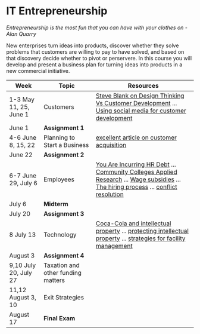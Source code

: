 IT Entrepreneurship
===================

*Entrepreneurship is the most fun that you can have with your clothes on - Alan Quarry*

New enterprises turn ideas into products, discover whether they solve problems that customers are willing to pay to have solved, and based on that discovery decide whether to pivot or perservere. In this course you will develop and present a business plan for turning ideas into products in a new commercial initiative.

|Week|Topic|Resources
|-|-|-|
|1-3 May 11, 25, June 1|Customers|[Steve Blank on Design Thinking Vs Customer Development](http://steveblank.com/2014/07/30/driving-corporate-innovation-design-thinking-customer-development/) ... [Using social media for customer development](https://open.bufferapp.com/customer-development-interviews-using-twitter/)|
|June 1|**Assignment 1**||
|4-6 June 8, 15, 22|Planning to Start a Business|[excellent article on customer acquisition](http://www.forentrepreneurs.com/startup-killer/)|
|June 22|**Assignment 2**||
|6-7 June 29, July 6|Employees|[You Are Incurring HR Debt](http://robertlaing.com/2015/01/27/you-are-incurring-hr-debt/) ... [Community Colleges Applied Research](http://www.collegesontario.org/policy-positions/position-papers/CO_APPLIED_RESEARCH_INNOVATION.pdf) ... [Wage subsidies](http://www.canadabusiness.ca/eng/page/2739/) ... [The hiring process](http://study.com/academy/lesson/the-hiring-process-types-of-recruiting-strategies.html) ... [conflict resolution](http://www.businessknowhow.com/manage/resolveconflict.htm)|
|July 6|**Midterm**|
|July 20|**Assignment 3**||
|8 July 13|Technology|[Coca-Cola and intellectual property](http://zvulony.ca/2010/articles/intellectual-property-law/understanding-intellectual-property-law/) ... [protecting intellectual property](http://ubiquity.acm.org/article.cfm?id=1008537) ... [strategies for facility management](http://www.facilities.ac.uk/j/free-cpd/154-strategies-for-facilities-management) |
|August 3|**Assignment 4**||
|9,10 July 20, July 27|Taxation and other funding matters||
|11,12 August 3, 10|Exit Strategies||
|August 17|**Final Exam**||
